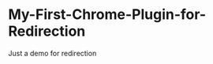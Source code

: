 My-First-Chrome-Plugin-for-Redirection
======================================

Just a demo for redirection
